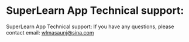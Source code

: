 # SuperLearn App Technical support:

SuperLearn App Technical support:
If you have any questions, please contact email: wlmasaunj@sina.com

